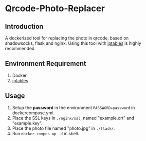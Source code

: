 # Qrcode-Photo-Replacer

## Introduction

A dockerized tool for replacing the photo in qrcode, based on shadowsocks, flask and nginx. Using this tool with [iptables](!https://en.wikipedia.org/wiki/Iptables#:~:text=iptables%20is%20a%20user%2Dspace,to%20treat%20network%20traffic%20packets.) is highly recommended.

## Environment Requirement

1. Docker
2. [iptables](!https://en.wikipedia.org/wiki/Iptables#:~:text=iptables%20is%20a%20user%2Dspace,to%20treat%20network%20traffic%20packets.)

## Usage 

1. Setup the **password** in the environment `PASSWORD=password` in dockercompose.yml.
2. Place the SSL keys in `./nginx/ssl`, named "example.crt" and "example.key".
3. Place the photo file named "photo.jpg" in `./flask/`.
4. Run `docker-compos up -d` in shell.